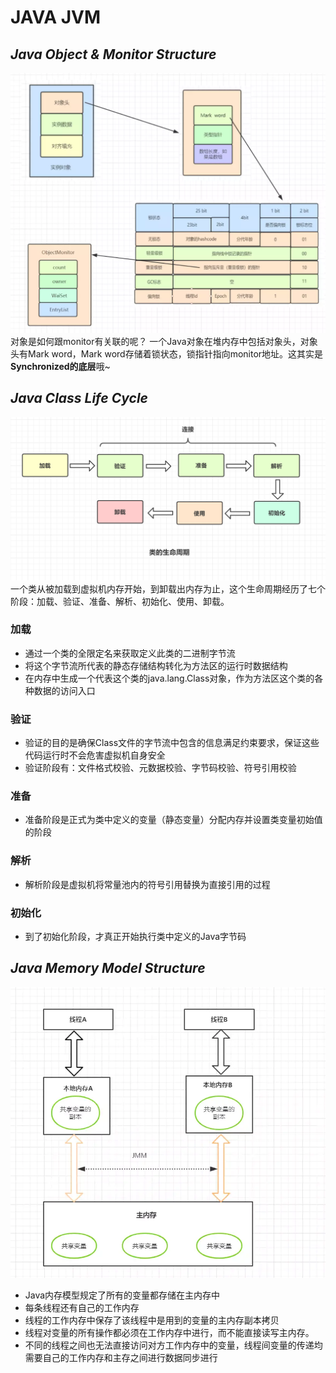 # JAVA JVM
## _Java Object & Monitor Structure_
![](https://github.com/lixingluo/JVM-Parameter/blob/master/Res/%E5%AF%B9%E8%B1%A1%E4%B8%8EMonitor%E5%85%B3%E8%81%94%E7%BB%93%E6%9E%84%E5%9B%BE.jpeg "对象与Monitor关联结构图")
对象是如何跟monitor有关联的呢？
一个Java对象在堆内存中包括对象头，对象头有Mark word，Mark word存储着锁状态，锁指针指向monitor地址。这其实是**Synchronized的底层**哦~
## _Java Class Life Cycle_
![](https://github.com/lixingluo/JVM-Parameter/blob/master/Res/%E7%B1%BB%E7%9A%84%E7%94%9F%E5%91%BD%E5%91%A8%E6%9C%9F.jpeg "类的生命周期")
一个类从被加载到虚拟机内存开始，到卸载出内存为止，这个生命周期经历了七个阶段：加载、验证、准备、解析、初始化、使用、卸载。
### 加载
- 通过一个类的全限定名来获取定义此类的二进制字节流
- 将这个字节流所代表的静态存储结构转化为方法区的运行时数据结构
- 在内存中生成一个代表这个类的java.lang.Class对象，作为方法区这个类的各种数据的访问入口
### 验证
- 验证的目的是确保Class文件的字节流中包含的信息满足约束要求，保证这些代码运行时不会危害虚拟机自身安全
- 验证阶段有：文件格式校验、元数据校验、字节码校验、符号引用校验
### 准备
- 准备阶段是正式为类中定义的变量（静态变量）分配内存并设置类变量初始值的阶段
### 解析
- 解析阶段是虚拟机将常量池内的符号引用替换为直接引用的过程
### 初始化
- 到了初始化阶段，才真正开始执行类中定义的Java字节码
## _Java Memory Model Structure_
![](https://github.com/lixingluo/JVM-Parameter/blob/master/Res/Java%E5%86%85%E5%AD%98%E6%A8%A1%E5%9E%8B%E5%9B%BE.jpeg "Java内存模型图")
- Java内存模型规定了所有的变量都存储在主内存中
- 每条线程还有自己的工作内存
- 线程的工作内存中保存了该线程中是用到的变量的主内存副本拷贝
- 线程对变量的所有操作都必须在工作内存中进行，而不能直接读写主内存。
- 不同的线程之间也无法直接访问对方工作内存中的变量，线程间变量的传递均需要自己的工作内存和主存之间进行数据同步进行
